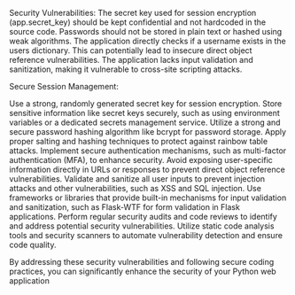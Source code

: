 Security Vulnerabilities:
The secret key used for session encryption (app.secret_key) should be kept confidential and not hardcoded in the source code. 
Passwords should not be stored in plain text or hashed using weak algorithms. 
The application directly checks if a username exists in the users dictionary. This can potentially lead to insecure direct object reference vulnerabilities. 
The application lacks input validation and sanitization, making it vulnerable to cross-site scripting attacks. 

Secure Session Management:

Use a strong, randomly generated secret key for session encryption.
Store sensitive information like secret keys securely, such as using environment variables or a dedicated secrets management service.
Utilize a strong and secure password hashing algorithm like bcrypt for password storage.
Apply proper salting and hashing techniques to protect against rainbow table attacks.
Implement secure authentication mechanisms, such as multi-factor authentication (MFA), to enhance security.
Avoid exposing user-specific information directly in URLs or responses to prevent direct object reference vulnerabilities.
Validate and sanitize all user inputs to prevent injection attacks and other vulnerabilities, such as XSS and SQL injection.
Use frameworks or libraries that provide built-in mechanisms for input validation and sanitization, such as Flask-WTF for form validation in Flask applications.
Perform regular security audits and code reviews to identify and address potential security vulnerabilities.
Utilize static code analysis tools and security scanners to automate vulnerability detection and ensure code quality.

By addressing these security vulnerabilities and following secure coding practices, you can significantly enhance the security of your Python web application
